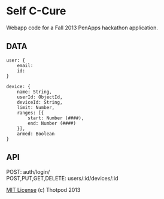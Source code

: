 Self C-Cure
===========

Webapp code for a Fall 2013 PenApps hackathon application.


DATA
----
```
user: {
    email:
    id:
}

device: {
    name: String,
    userId: ObjectId,
    deviceId: String,
    limit: Number,
    ranges: [{
        start: Number (####),
        end: Number (####)
    }],
    armed: Boolean
}
```

API
---

POST: auth/login/  
POST,PUT,GET,DELETE: users/:id/devices/:id

[MIT License](http://opensource.org/licenses/MIT) (c) Thotpod 2013
